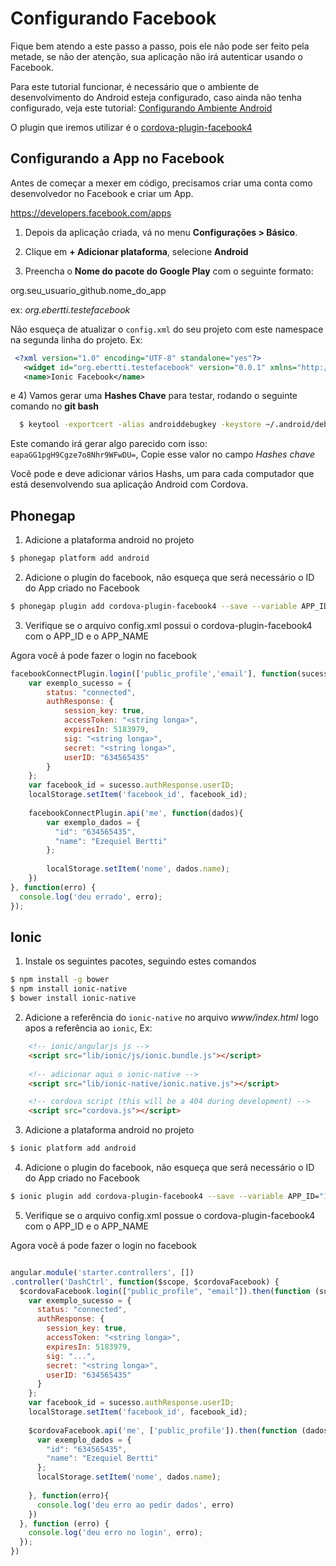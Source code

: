 # Configurando Facebook

Fique bem atendo a este passo a passo, pois ele não pode ser feito pela metade, se não der atenção, sua aplicação não
irá autenticar usando o Facebook.

Para este tutorial funcionar, é necessário que o ambiente de desenvolvimento do Android esteja configurado, caso ainda
não tenha configurado, veja este tutorial: [Configurando Ambiente Android](configurando-ambiente-android.md)

O plugin que iremos utilizar é o [cordova-plugin-facebook4](https://github.com/jeduan/cordova-plugin-facebook4)

## Configurando a App no Facebook

Antes de começar a mexer em código, precisamos criar uma conta como desenvolvedor no Facebook e criar um App.

https://developers.facebook.com/apps

1) Depois da aplicação criada, vá no menu **Configurações > Básico**.

2) Clique em **+ Adicionar plataforma**, selecione **Android**

3) Preencha o **Nome do pacote do Google Play** com o seguinte formato:
  
  org.seu_usuario_github.nome_do_app
  
  ex: *org.ebertti.testefacebook*

  Não esqueça de atualizar o `config.xml` do seu projeto com este namespace na segunda linha do projeto. Ex:
  
  ```xml
   <?xml version="1.0" encoding="UTF-8" standalone="yes"?>
     <widget id="org.ebertti.testefacebook" version="0.0.1" xmlns="http://www.w3.org/ns/widgets" xmlns:cdv="http://cordova.apache.org/ns/1.0">
     <name>Ionic Facebook</name>
  ```
e
4) Vamos gerar uma **Hashes Chave** para testar, rodando o seguinte comando no **git bash**

  ```bash
    $ keytool -exportcert -alias androiddebugkey -keystore ~/.android/debug.keystore | openssl sha1 -binary | openssl base64
  ```
  
  Este comando irá gerar algo parecido com isso: `eapaGG1pgH9Cgze7o8Nhr9WFwDU=`, Copie esse valor no campo *Hashes chave*
  
  Você pode e deve adicionar vários Hashs, um para cada computador que está desenvolvendo sua aplicação
   Android com Cordova.
  
## Phonegap

1) Adicione a plataforma android no projeto

  ```bash
  $ phonegap platform add android  
  ```

2) Adicione o plugin do facebook, não esqueça que será necessário o ID do App criado no Facebook
  
  ```bash
  $ phonegap plugin add cordova-plugin-facebook4 --save --variable APP_ID="123456789" --variable APP_NAME="myApplication"
  ```
  
3) Verifique se o arquivo config.xml possui o cordova-plugin-facebook4 com o APP_ID e o APP_NAME

Agora você á pode fazer o login no facebook

```javascript
facebookConnectPlugin.login(['public_profile','email'], function(sucesso){
    var exemplo_sucesso = {
        status: "connected",
        authResponse: {
            session_key: true,
            accessToken: "<string longa>",
            expiresIn: 5183979,
            sig: "<string longa>",
            secret: "<string longa>",
            userID: "634565435"
        }
    };
    var facebook_id = sucesso.authResponse.userID;
    localStorage.setItem('facebook_id', facebook_id);
    
    facebookConnectPlugin.api('me', function(dados){
        var exemplo_dados = {
          "id": "634565435",
          "name": "Ezequiel Bertti"
        };
        
        localStorage.setItem('nome', dados.name);
    })
}, function(erro) {
  console.log('deu errado', erro);
});
```

## Ionic 

1) Instale os seguintes pacotes, seguindo estes comandos

  ```bash
  $ npm install -g bower
  $ npm install ionic-native
  $ bower install ionic-native
  ```
  
2) Adicione a referência do `ionic-native` no arquivo *www/index.html* logo apos a referência ao `ionic`, Ex:

```html
    <!-- ionic/angularjs js -->
    <script src="lib/ionic/js/ionic.bundle.js"></script>
    
    <!-- adicionar aqui o ionic-native -->
    <script src="lib/ionic-native/ionic.native.js"></script>

    <!-- cordova script (this will be a 404 during development) -->
    <script src="cordova.js"></script>

```

3) Adicione a plataforma android no projeto

  ```bash
  $ ionic platform add android  
  ```

4) Adicione o plugin do facebook, não esqueça que será necessário o ID do App criado no Facebook
   
  ```bash
  $ ionic plugin add cordova-plugin-facebook4 --save --variable APP_ID="123456789" --variable APP_NAME="myApplication"
  ```

5) Verifique se o arquivo config.xml possue o cordova-plugin-facebook4 com o APP_ID e o APP_NAME

Agora você á pode fazer o login no facebook

```javascript

angular.module('starter.controllers', [])
.controller('DashCtrl', function($scope, $cordovaFacebook) {
  $cordovaFacebook.login(["public_profile", "email"]).then(function (sucesso) {
    var exemplo_sucesso = {
      status: "connected",
      authResponse: {
        session_key: true,
        accessToken: "<string longa>",
        expiresIn: 5183979,
        sig: "...",
        secret: "<string longa>",
        userID: "634565435"
      }
    };
    var facebook_id = sucesso.authResponse.userID;
    localStorage.setItem('facebook_id', facebook_id);
  
    $cordovaFacebook.api('me', ['public_profile']).then(function (dados) {
      var exemplo_dados = {
        "id": "634565435",
        "name": "Ezequiel Bertti"
      };
      localStorage.setItem('nome', dados.name);
 
    }, function(erro){
      console.log('deu erro ao pedir dados', erro)
    })
  }, function (erro) {
    console.log('deu erro no login', erro);
  });
})

